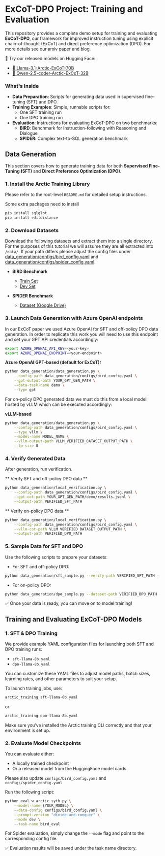 # ExCoT-DPO Project: Training and Evaluation

This repository provides a complete demo setup for training and evaluating **ExCoT-DPO**, our framework for improved instruction tuning using explicit chain-of-thought (ExCoT) and direct preference optimization (DPO). For more details see our [arxiv paper](https://arxiv.org/pdf/2503.19988) and blog.

🚀 Try our released models on Hugging Face:
- [🤗 Llama-3.1-Arctic-ExCoT-70B](https://huggingface.co/Snowflake/Llama-3.1-Arctic-ExCoT-70B)
- [🤗 Qwen-2.5-coder-Arctic-ExCoT-32B](https://huggingface.co/Snowflake/Qwen-2.5-coder-Arctic-ExCoT-32B)

### What's Inside

- **Data Preparation**: Scripts for generating data used in supervised fine-tuning (SFT) and DPO.
- **Training Examples**: Simple, runnable scripts for:
  - One SFT training run
  - One DPO training run
- **Evaluation**: Instructions for evaluating ExCoT-DPO on two benchmarks:
  - **BIRD**: Benchmark for Instruction-following with Reasoning and Dialogue
  - **SPIDER**: Complex text-to-SQL generation benchmark


## Data Generation

This section covers how to generate training data for both **Supervised Fine-Tuning (SFT)** and **Direct Preference Optimization (DPO)**.

### 1. Install the Arctic Training Library

Please refer to the root-level `README.md` for detailed setup instructions.

Some extra packages need to install
```bash
pip install sqlglot
pip install editdistance
```

### 2. Download Datasets

Download the following datasets and extract them into a single directory. For the purposes of this tutorial we will assume they are all extracted into `/data/`. If your path differs please adjust the config files under [data_generation/configs/bird_config.yaml](data_generation/configs/bird_config.yaml) and [data_generation/configs/spider_config.yaml](data_generation/configs/spider_config.yaml).

- **BIRD Benchmark**
  - [Train Set](https://bird-bench.oss-cn-beijing.aliyuncs.com/train.zip)
  - [Dev Set](https://bird-bench.oss-cn-beijing.aliyuncs.com/dev.zip)

- **SPIDER Benchmark**
  - [Dataset (Google Drive)](https://drive.google.com/file/d/1403EGqzIDoHMdQF4c9Bkyl7dZLZ5Wt6J/view)

### 3. Launch Data Generation with Azure OpenAI endpoints

In our ExCoT paper we used Azure OpenAI for SFT and off-policy DPO data generation. In order to replicate this work you will need to use this endpoint and set your GPT API credentials accordingly:

```bash
export AZURE_OPENAI_API_KEY=<your-key>
export AZURE_OPENAI_ENDPOINT=<your-endpoint>
```

**Azure OpenAI GPT-based (default for ExCoT):**
```bash
python data_generation/data_generation.py \
    --config-path data_generation/configs/bird_config.yaml \
    --gpt-output-path YOUR_GPT_GEN_PATH \
    --data-task-name demo \
    --type gpt
```

For on-policy DPO generated data we must do this from a local model hosted by vLLM which can be executed accordingly:

**vLLM-based**
```bash
python data_generation/data_generation.py \
    --config-path data_generation/configs/bird_config.yaml \
    --type vllm \
    --model-name MODEL_NAME \
    --vllm-output-path VLLM_VERIFIED_DATASET_OUTPUT_PATH \
    --tp-size 8
```

### 4. Verify Generated Data
After generation, run verification.

** Verify SFT and off-policy DPO data **

```bash
python data_generation/local_verification.py \
    --config-path data_generation/configs/bird_config.yaml \
    --gpt-cot-path YOUR_GPT_GEN_PATH/demo/results.jsonl \
    --output-path VERIFIED_SFT_PATH
```
** Verify on-policy DPO data **

```bash
python data_generation/local_verification.py \
    --config-path data_generation/configs/bird_config.yaml \
    --vllm-cot-path VLLM_VERIFIED_DATASET_OUTPUT_PATH \
    --output-path VERIFIED_DPO_PATH
```

### 5. Sample Data for SFT and DPO
Use the following scripts to prepare your datasets:
* For SFT and off-policy DPO:
```bash
python data_generation/sft_sample.py --verify-path VERIFIED_SFT_PATH --output-path OUTPUT_PATH
```
* For on-policy DPO:
```bash
python data_generation/dpo_sample.py --dataset-path VERIFIED_DPO_PATH --version VERSION --output-path OUTPUT_PATH
```
✅ Once your data is ready, you can move on to model training!

## Training and Evaluating ExCoT-DPO Models

### 1. SFT & DPO Training

We provide example YAML configuration files for launching both SFT and DPO training runs:

- `sft-llama-8b.yaml`
- `dpo-llama-8b.yaml`

You can customize these YAML files to adjust model paths, batch sizes, learning rates, and other parameters to suit your setup.

To launch training jobs, use:

```bash
arctic_training sft-llama-8b.yaml
```
or
```bash
arctic_training dpo-llama-8b.yaml
```
Make sure you’ve installed the Arctic training CLI correctly and that your environment is set up.


### 2. Evaluate Model Checkpoints

You can evaluate either:

- A locally trained checkpoint
- Or a released model from the HuggingFace model cards

Please also update ```configs/bird_config.yaml``` and ```configs/spider_config.yaml```


Run the following script:

```bash
python eval_w_arctic_syth.py \
    --model-name {YOUR_MODEL} \
    --data-config configs/bird_config.yaml \
    --prompt-version "divide-and-conquer" \
    --mode dev \
    --task-name bird_eval
```

For Spider evaluation, simply change the ```--mode``` flag and point to the corresponding config file.

✅ Evaluation results will be saved under the task name directory.
